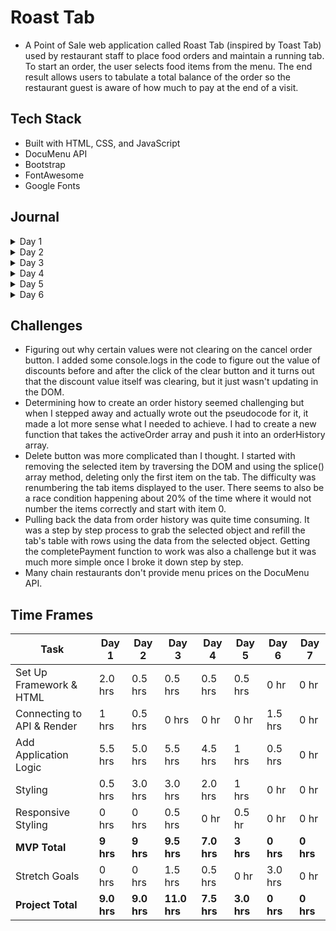 # Roast Tab
-   A Point of Sale web application called Roast Tab (inspired by Toast Tab) used by restaurant staff to place food orders and maintain a running tab. To start an order, the user selects food items from the menu. The end result allows users to tabulate a total balance of the order so the restaurant guest is aware of how much to pay at the end of a visit.

## Tech Stack
-   Built with HTML, CSS, and JavaScript
-   DocuMenu API
-   Bootstrap
-   FontAwesome
-   Google Fonts

## Journal

<details>
  <summary>Day 1</summary>

#### Set Up

-   Build initial files and connect HTML, CSS, and JS.
-   Add CSS libraries: Bootstrap and Font Awesome.

#### HTML & CSS

-   Add a navbar and a sample button with an event listener that logs text in the console when clicked.
-   Build initial HTML layout with 3 main sections: tab-area, menu-area, and total-area.
-   Create a table for menu items to be added to every time a menu item is selected.
-   Very minor styling, enough to help identify div sizes.

#### JavaScript

-   Expand on button event handler to append a new table row to the tab area with the name of the food item.
-   Loop through array of selected food items, grab the price, and reduce it to a total bill price.
-   Add a Cancel Order button and Send Order button.
-   Add a modal when Pay button is clicked to bring up the payment screen.
-   Add logic to calculate meals tax and to accept a user input value for discounts.

#### Other

-   Examine Postman output and create a sample data set so that I'm not making too many expensive API calls during initial build.
-   Create initial ReadMe file to keep track of progress each day.

      ![Initial Layout](https://i.imgur.com/eixEAK2.png)
      ![Initial Logic](https://media.giphy.com/media/xDddjFdHnXiMHm2eMD/giphy.gif)

    </details>

<details>
     <summary>Day 2</summary>

#### JavaScript
-   Debug calculation of discounts, taxes, and subtotal.
-   Work on logic for order history.
-   Added calculation of total bill based on refactored discounts, taxes, and subtotal.
-   Work on delete button functionality and renumbering of the tab items.
-   Refactor adding items so that the buttons get generated based on the API response dynamically and scales based on number of returned items.
-   Dynamically add event handlers to each of the aforementioned menu option buttons.

#### HTML & CSS
-   Style all sections.
-   Add tabs to menu section and style buttons.
-   Position buttons and minor responsive styling.

#### Other
-   Update sample data with more menu items.

![Day 2 Progress](https://i.imgur.com/ZD5Wol5.png)
![Day 2 Progress](https://media.giphy.com/media/vMLObyTvGXVsarJBYM/giphy.gif)


</details>

<details>
     <summary>Day 3</summary>

#### JavaScript
-   Add logic to create a new order history card on the click of Send.
-   Add logic to pull back order ticket information back to the tab area.
-   Disable editing of an existing order for MVP.
-   Payment functionality.
-   Reverse order of order history to show most recent orders first.

#### HTML & CSS
-   Install new font and color theme to match Toast styling.
-   Add a new order type indicator to differentiate between new orders and old orders.
-   Add a New Order button.
-   Minor responsive styling.
-   Add wiggle for when new ticket orders are added.

#### Other
-   Add a login modal.
-   Add logic for logging in and logging out.

![Day 3 Progress](https://i.imgur.com/tB0cAyV.png)
![Day 3 Progress](https://media.giphy.com/media/OJaEw0B5ChJilPI3ag/giphy.gif)


</details>

<details>
     <summary>Day 4</summary>

#### JavaScript
-   Spent most of the morning debugging the completePayment functionality.
-   Add more validation logic for when payment has been complete (hide/show/disable buttons).
-   Add logic to change balance due after payment complete.

#### HTML & CSS
-   Style log in modal and buttons.
-   Add friendly message when no orders are present.
-   Create calculator buttons and style modal.

#### Other
-   Add payment confirmation alert when payment is complete.

![Day 4 Progress](https://i.imgur.com/BoGrGfX.jpg)
![Day 4 Progress](https://i.imgur.com/nahMRgl.png)
![Day 4 Progress](https://media.giphy.com/media/HBPBcCDBTWpUCcYnK9/giphy.gif)


</details>

<details>
     <summary>Day 5</summary>

#### JavaScript
-   Add functionality to update calculator value when calculator buttons are clicked.
-   Add clear guest payment functionality.

#### HTML & CSS
-   Style calculator buttons.

![Day 5 Progress](https://i.imgur.com/tWpTSOJ.png)
![Day 5 Progress](https://media.giphy.com/media/msx9rsNgJQGxpw77gL/giphy.gif)


</details>

<details>
     <summary>Day 6</summary>

#### JavaScript
-   Stretch Goal: Allow multiple tabs of menu sections | Add event handlers for when menu tabs are clicked.
-   Stretch Goal: Additional validation for when payment is insufficient.

#### HTML & CSS
-   Style menu tabs and calculator buttons.

#### Other
-   Search for valid restaurant data in the DocuMenu API.
-   Pull back more than one menu section and display all menu items in selection area.
-   Set up secret key in local config.js file.
-   Add a shake response when payment is insufficient.

![Day 6 Progress](https://i.imgur.com/tWpTSOJ.png)
![Day 6 Progress](https://media.giphy.com/media/msx9rsNgJQGxpw77gL/giphy.gif)


</details>

## Challenges

-   Figuring out why certain values were not clearing on the cancel order button. I added some console.logs in the code to figure out the value of discounts before and after the click of the clear button and it turns out that the discount value itself was clearing, but it just wasn't updating in the DOM.
-   Determining how to create an order history seemed challenging but when I stepped away and actually wrote out the pseudocode for it, it made a lot more sense what I needed to achieve. I had to create a new function that takes the activeOrder array and push it into an orderHistory array.
-   Delete button was more complicated than I thought. I started with removing the selected item by traversing the DOM and using the splice() array method, deleting only the first item on the tab. The difficulty was renumbering the tab items displayed to the user. There seems to also be a race condition happening about 20% of the time where it would not number the items correctly and start with item 0.
-   Pulling back the data from order history was quite time consuming. It was a step by step process to grab the selected object and refill the tab's table with rows using the data from the selected object. Getting the completePayment function to work was also a challenge but it was much more simple once I broke it down step by step.
-   Many chain restaurants don't provide menu prices on the DocuMenu API.

## Time Frames

| Task                       | Day 1       | Day 2       | Day 3        | Day 4       | Day 5       | Day 6     | Day 7     |
| -------------------------- | ----------- | ----------- | ------------ | ----------- | ----------- | --------- | --------- |
| Set Up Framework & HTML    | 2.0 hrs     | 0.5 hrs     | 0.5 hrs      | 0.5 hrs     | 0.5 hrs     | 0 hr      | 0 hr      |
| Connecting to API & Render | 1 hrs       | 0.5 hrs     | 0 hrs        | 0 hr        | 0 hr        | 1.5 hrs   | 0 hr      |
| Add Application Logic      | 5.5 hrs     | 5.0 hrs     | 5.5 hrs      | 4.5 hrs     | 1 hrs       | 0.5 hrs   | 0 hr      |
| Styling                    | 0.5 hrs     | 3.0 hrs     | 3.0 hrs      | 2.0 hrs     | 1 hrs       | 0 hr      | 0 hr      |
| Responsive Styling         | 0 hrs       | 0 hrs       | 0.5 hrs      | 0 hr        | 0.5 hr      | 0 hr      | 0 hr      |
| **MVP Total**              | **9 hrs**   | **9 hrs**   | **9.5 hrs**  | **7.0 hrs** | **3 hrs**   | **0 hrs** | **0 hrs** |
| Stretch Goals              | 0 hrs       | 0 hrs       | 1.5 hrs      | 0.5 hrs     | 0 hr        | 3.0 hrs   | 0 hr      |
| **Project Total**          | **9.0 hrs** | **9.0 hrs** | **11.0 hrs** | **7.5 hrs** | **3.0 hrs** | **0 hrs** | **0 hrs** |
